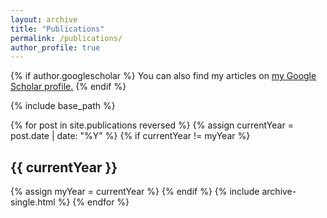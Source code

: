 ```yaml
---
layout: archive
title: "Publications"
permalink: /publications/
author_profile: true
---
```


{% if author.googlescholar %}
  You can also find my articles on <u><a href="{{author.googlescholar}}">my Google Scholar profile</a>.</u>
{% endif %}

{% include base_path %}

{% for post in site.publications reversed %}
   {% assign currentYear = post.date | date: "%Y" %}
   {% if currentYear != myYear %}
   <h2>{{ currentYear }}</h2>
   {% assign myYear = currentYear %}
   {% endif %}
   {% include archive-single.html %}
{% endfor %}
